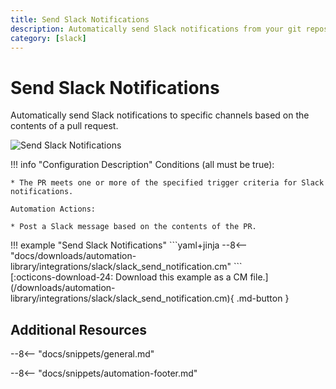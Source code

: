 ```yaml
---
title: Send Slack Notifications
description: Automatically send Slack notifications from your git repos with gitStream.
category: [slack]
---
```

# Send Slack Notifications

<!-- --8<-- [start:example]-->
Automatically send Slack notifications to specific channels based on the contents of a pull request.

![Send Slack Notifications](/automations/integrations/slack/slack-send-notification/slack-send-notification.png)

!!! info "Configuration Description"
    Conditions (all must be true):

    * The PR meets one or more of the specified trigger criteria for Slack notifications.

    Automation Actions:

    * Post a Slack message based on the contents of the PR.

<div class="automationExample" markdown="1">
!!! example "Send Slack Notifications"
    ```yaml+jinja
    --8<-- "docs/downloads/automation-library/integrations/slack/slack_send_notification.cm"
    ```
    <div class="result" markdown>
      <span>
      [:octicons-download-24: Download this example as a CM file.](/downloads/automation-library/integrations/slack/slack_send_notification.cm){ .md-button }
      </span>
    </div>
</div>
<!-- --8<-- [end:example]-->

## Additional Resources

--8<-- "docs/snippets/general.md"

--8<-- "docs/snippets/automation-footer.md"
